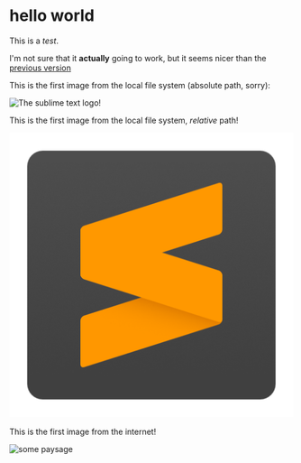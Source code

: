 # hello world  

This is a *test*.

I'm not sure that it **actually** going to work, but it seems nicer than the [previous version][prev]

This is the first image from the local file system (absolute path, sorry):

![The sublime text logo!](file:///home/math2001/.config/sublime-text-3/Packages/MarkdownLivePreview2/live-testing/sublime_text.png)

This is the first image from the local file system, *relative* path!

![The sublime text logo!](sublime_text.png)

This is the first image from the internet!

![some paysage](https://4.bp.blogspot.com/-RHTlwmd9EBw/Tn84-JEW8NI/AAAAAAAAAD0/6ugjklUMbtY/s1600/acapulco-8-704125.jpg)

[prev]: https://github.com/math2001/MarkdownLivePreview/tree/d4c477749ce7e77b8e9fc85464a2488f003c45bc